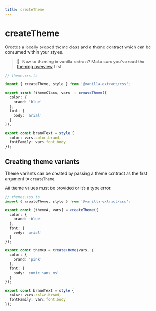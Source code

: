 ```yaml
---
title: createTheme
---
```


# createTheme

Creates a locally scoped theme class and a theme contract which can be consumed within your styles.

> 🎨&nbsp;&nbsp;New to theming in vanilla-extract? Make sure you’ve read the [theming overview](/documentation/theming) first.

```ts compiled
// theme.css.ts

import { createTheme, style } from '@vanilla-extract/css';

export const [themeClass, vars] = createTheme({
  color: {
    brand: 'blue'
  },
  font: {
    body: 'arial'
  }
});

export const brandText = style({
  color: vars.color.brand,
  fontFamily: vars.font.body
});
```

## Creating theme variants

Theme variants can be created by passing a theme contract as the first argument to `createTheme`.

All theme values must be provided or it’s a type error.

```ts compiled
// themes.css.ts
import { createTheme, style } from '@vanilla-extract/css';

export const [themeA, vars] = createTheme({
  color: {
    brand: 'blue'
  },
  font: {
    body: 'arial'
  }
});

export const themeB = createTheme(vars, {
  color: {
    brand: 'pink'
  },
  font: {
    body: 'comic sans ms'
  }
});

export const brandText = style({
  color: vars.color.brand,
  fontFamily: vars.font.body
});
```
